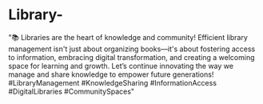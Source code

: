 # Library-

"📚 Libraries are the heart of knowledge and community! Efficient library management isn't just about organizing books—it's about fostering access to information, embracing digital transformation, and creating a welcoming space for learning and growth. Let’s continue innovating the way we manage and share knowledge to empower future generations! #LibraryManagement #KnowledgeSharing #InformationAccess #DigitalLibraries #CommunitySpaces"
